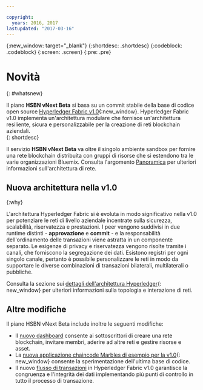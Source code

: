```yaml
---

copyright:
  years: 2016, 2017
lastupdated: "2017-03-16"
---
```


{:new_window: target="_blank"}
{:shortdesc: .shortdesc}
{:codeblock: .codeblock}
{:screen: .screen}
{:pre: .pre}


# Novità
{: #whatsnew}

Il piano **HSBN vNext Beta** si basa su un commit stabile della base di codice open source [Hyperledger Fabric v1.0](https://www.hyperledger.org/){:new_window}. Hyperledger Fabric v1.0 implementa un'architettura modulare che fornisce un'architettura resiliente, sicura e personalizzabile per la creazione di reti blockchain aziendali.  
{: shortdesc}

Il servizio **HSBN vNext Beta** va oltre il singolo ambiente sandbox per fornire una rete blockchain distribuita con gruppi di risorse che si estendono tra le varie organizzazioni Bluemix.  Consulta l'argomento [Panoramica](v10_netoverview.html) per ulteriori informazioni sull'architettura di rete.

## Nuova architettura nella v1.0
{:why}

L'architettura Hyperledger Fabric si è evoluta in modo significativo nella v1.0 per potenziare le reti di livello
aziendale incentrate sulla sicurezza, scalabilità, riservatezza e prestazioni. I peer vengono suddivisi in
due runtime distinti - **approvazione** e **commit** - e la responsabilità dell'ordinamento delle transazioni
viene astratta in un componente separato.  Le esigenze di privacy e riservatezza vengono risolte tramite i canali, che
forniscono la segregazione dei dati.  Esistono registri per ogni singolo canale, pertanto è possibile personalizzare le
reti in modo da supportare le diverse combinazioni di transazioni bilaterali, multilaterali o pubbliche.

Consulta la sezione sui [dettagli dell'architettura Hyperledger](http://hyperledgerdocs.readthedocs.io/en/latest/arch-deep-dive.html){: new_window} per ulteriori informazioni sulla topologia e interazione di reti.

## Altre modifiche

Il piano HSBN vNext Beta include inoltre le seguenti modifiche:
* Il [nuovo dashboard](v10_dashboard.html) consente ai sottoscrittori di creare una rete blockchain,
invitare membri, aderire ad altre reti e gestire risorse e asset. 
* La [nuova applicazione chaincode Marbles di esempio per la v1.0](https://github.com/hyperledger/fabric/blob/master/examples/chaincode/go/marbles02/marbles_chaincode.go){: new_window} consente la sperimentazione dell'ultima base di codice. 
* Il nuovo [flusso di transazioni](http://hyperledger-fabric.readthedocs.io/en/latest/txflow.html) in Hyperledger Fabric v1.0 garantisce
la congruenza e l'integrità dei dati implementando più punti di controllo in tutto il processo di transazione.
